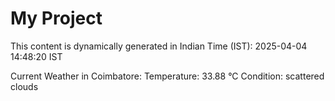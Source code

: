 # My Project

This content is dynamically generated in Indian Time (IST): 2025-04-04 14:48:20 IST


Current Weather in Coimbatore:
Temperature: 33.88 °C
Condition: scattered clouds
